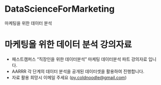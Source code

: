 # DataScienceForMarketing
마케팅을 위한 데이터 분석

# 마케팅을 위한 데이터 분석 강의자료 
* 패스트캠퍼스 “직장인을 위한 데이터분석” 마케팅 데이터분석 파트 강의자료 입니다. 
* AARRR 각 단계의 데이터 분석을 공개된 데이터셋을 활용하여 진행합니다.  
* 자료 활용 희망시 이메일 주세요 (py.coldnoodle@gmail.com)
